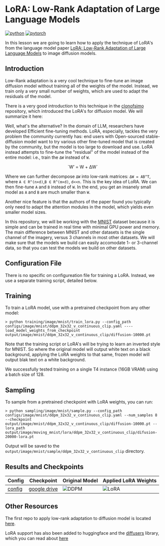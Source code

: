 # LoRA: Low-Rank Adaptation of Large Language Models

[![python](https://img.shields.io/badge/Python-3.9-3776AB.svg?style=flat&logo=python&logoColor=white)](https://www.python.org)
[![pytorch](https://img.shields.io/badge/PyTorch-2.0.0-EE4C2C.svg?style=flat&logo=pytorch)](https://pytorch.org)

In this lesson we are going to learn how to apply the technique of LoRA's from the language model paper [LoRA: Low-Rank Adaptation of Large Language Models](https://arxiv.org/abs/2106.09685) to image diffusion models.

## Introduction 

Low-Rank adaptation is a very cool technique to fine-tune an image diffusion model without training all of the weights of the model. Instead, we train only a very small number of weights, which are used to adapt the residuals of the model.

There is a very good introduction to this technique in the [clonofsimo]() repository, which introduced the LoRA's for diffusion model. We will summarize it here:

Well, what's the alternative? In the domain of LLM, researchers have developed Efficient fine-tuning methods. LoRA, especially, tackles the very problem the community currently has: end users with Open-sourced stable-diffusion model want to try various other fine-tuned model that is created by the community, but the model is too large to download and use. LoRA instead attempts to fine-tune the "residual" of the model instead of the entire model: i.e., train the `ΔW` instead of `W`.

<p align=center>`W′ = W + ΔW`</p>

Where we can further decompose `ΔW` into low-rank matrices: `ΔW = AB^T`, where `A ∈ R^(n×d)`,`B ∈ R^(m×d)`, `d<<n`. This is the key idea of LoRA. We can then fine-tune `A` and `B` instead of `W`. In the end, you get an insanely small model as `A` and `B` are much smaller than `W`.

Another nice feature is that the authors of the paper found you typically only need to adapt the attention modules in the model, which yields even smaller model sizes.

In this repository, we will be working with the [MNIST](https://en.wikipedia.org/wiki/MNIST_database) dataset because it is simple and can be trained in real time with minimal GPU power and memory. The main difference between MNIST and other datasets is the single channel of the imagery, versus 3 channels in most other datasets. We will make sure that the models we build can easily accomodate 1- or 3-channel data, so that you can test the models we build on other datasets.

## Configuration File

There is no specific on configureation file for training a LoRA. Instead, we use a separate training script, detailed below.

## Training

To train a LoRA model, use with a pretrained checkpoint from any other model:

```
> python training/image/mnist/train_lora.py --config_path configs/image/mnist/ddpm_32x32_v_continuous_clip.yaml ----load_model_weights_from_checkpoint output/image/mnist/ddpm_32x32_v_continuous_clip/diffusion-10000.pt
```

Note that the training script or LoRA's will be trying to learn an inverted style for MNIST. So where the original model will output white text on a black background, applying the LoRA weights to that same, frozen model will output blak text on a white background.

We successfully tested training on a single T4 instance (16GB VRAM) using a batch size of 128.

## Sampling

To sample from a pretrained checkpoint with LoRA weights, you can run:

```
> python sampling/image/mnist/sample.py --config_path configs/image/mnist/ddpm_32x32_v_continuous_clip.yaml --num_samples 8 --checkpoint output/image/mnist/ddpm_32x32_v_continuous_clip/diffusion-10000.pt --lora_path output/image/moving_mnist/lora/ddpm_32x32_v_continuous_clip/difusion-20000-lora.pt
```

Output will be saved to the `output/image/mnist/sample/ddpm_32x32_v_continuous_clip` directory.

## Results and Checkpoints

| Config | Checkpoint | Original Model | Applied LoRA Weights
| ------ | ---------- | ------- | -------
| [config](https://github.com/swookey-thinky/xdiffusion/blob/main/configs/image/mnist/ddpm_32x32_v_continuous_clip.yaml) | [google drive](https://drive.google.com/file/d/1atzhtv-kRegnabROGZs6olxuVONiRQKI/view?usp=sharing) | ![DDPM](https://drive.google.com/uc?export=view&id=1_r8poe1SJxf8UtT4mmQaTT378m26hD-F) | ![LoRA](https://drive.google.com/uc?export=view&id=1_r8poe1SJxf8UtT4mmQaTT378m26hD-F)



## Other Resources

The first repo to apply low-rank adaptation to diffusion model is located [here](https://github.com/cloneofsimo/lora).

LoRA support has also been added to huggingface and the [diffusers](https://github.com/huggingface/diffusers) library, which you can read about [here](https://huggingface.co/docs/diffusers/main/en/training/lora)
